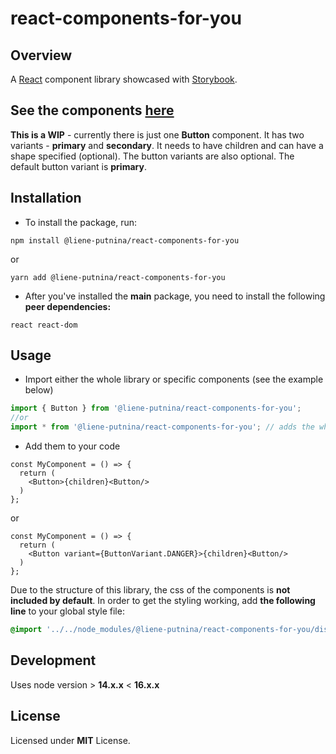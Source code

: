 # react-components-for-you

## Overview

A [React](https://reactjs.org/) component library showcased with [Storybook](https://storybook.js.org/).

## See the components [here](https://62e14216056cc0228f7a7c55--storybook-react-components.netlify.app/?path=/story/button--primary)

**This is a WIP** - currently there is just one **Button** component. It has two variants - **primary** and **secondary**. It needs to have children and can have a shape specified (optional). The button variants are also optional. The default button variant is **primary**.

## Installation

- To install the package, run:

```shell
npm install @liene-putnina/react-components-for-you
```

or

```shell
yarn add @liene-putnina/react-components-for-you
```

- After you've installed the **main** package, you need to install the following **peer dependencies:**

```shell
react react-dom
```

## Usage

- Import either the whole library or specific components (see the example below)

```jsx
import { Button } from '@liene-putnina/react-components-for-you';
//or
import * from '@liene-putnina/react-components-for-you'; // adds the whole library
```

- Add them to your code

```tsx
const MyComponent = () => {
  return (
    <Button>{children}<Button/>
  )
};
```

  or

  ```tsx
  const MyComponent = () => {
    return (
      <Button variant={ButtonVariant.DANGER}>{children}<Button/>
    )
  };
  ```

Due to the structure of this library, the css of the components is **not included by default**. In order to get the styling working, add **the following line** to your global style file:

```css
@import '../../node_modules/@liene-putnina/react-components-for-you/dist/index.css';
```

## Development

Uses node version > **14.x.x** < **16.x.x**

## License

Licensed under **MIT** License.
